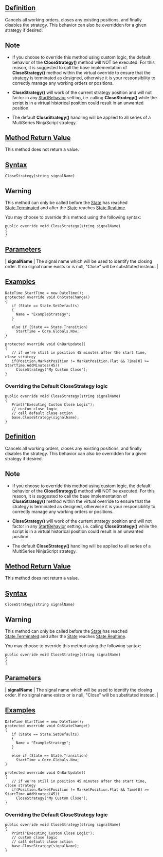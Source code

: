 ## [Definition](https://developer.ninjatrader.com/docs/desktop/closestrategy\#definition)

Cancels all working orders, closes any existing positions, and finally disables the strategy. This behavior can also be overridden for a given strategy if desired.

## Note

- If you choose to override this method using custom logic, the default behavior of the **CloseStrategy()** method will NOT be executed. For this reason, it is suggested to call the base implementation of **CloseStrategy()** method within the virtual override to ensure that the strategy is terminated as designed, otherwise it is your responsibility to correctly manage any working orders or positions.

- **CloseStrategy()** will work of the current strategy position and will not factor in any [StartBehavior](https://developer.ninjatrader.com/docs/desktop/startbehavior) setting, i.e. calling **CloseStrategy()** while the script is in a virtual historical position could result in an unwanted position.

- The default **CloseStrategy()** handling will be applied to all series of a MultiSeries NinjaScript strategy.


## [Method Return Value](https://developer.ninjatrader.com/docs/desktop/closestrategy\#method-return-value)

This method does not return a value.

## [Syntax](https://developer.ninjatrader.com/docs/desktop/closestrategy\#syntax)

`CloseStrategy(string signalName)`

## Warning

This method can only be called before the [State](https://developer.ninjatrader.com/docs/desktop/state) has reached [State.Terminated](https://developer.ninjatrader.com/docs/desktop/state) and after the [State](https://developer.ninjatrader.com/docs/desktop/state) reaches [State.Realtime](https://developer.ninjatrader.com/docs/desktop/state).

You may choose to override this method using the following syntax:

```jsx-150469391 csharp
public override void CloseStrategy(string signalName)
{
}

```

## [Parameters](https://developer.ninjatrader.com/docs/desktop/closestrategy\#parameters)

| **signalName** | The signal name which will be used to identify the closing order. If no signal name exists or is null, "Close" will be substituted instead. |

## [Examples](https://developer.ninjatrader.com/docs/desktop/closestrategy\#examples)

```jsx-150469391 csharp
DateTime StartTime = new DateTime();
protected override void OnStateChange()
{
   if (State == State.SetDefaults)
   {
     Name = "ExampleStrategy";
   }

   else if (State == State.Transition)
     StartTime = Core.Globals.Now;
}

protected override void OnBarUpdate()
{
   // if we're still in position 45 minutes after the start time, close strategy
   if(Position.MarketPosition != MarketPosition.Flat && Time[0] >= StartTime.AddMinutes(45))
     CloseStrategy("My Custom Close");
}

```

### Overriding the Default CloseStrategy logic

```jsx-150469391 csharp
public override void CloseStrategy(string signalName)
{
   Print("Executing Custom Close Logic");
   // custom close logic
   // call default close action
   base.CloseStrategy(signalName);
}

```

## [Definition](https://developer.ninjatrader.com/docs/desktop/closestrategy\#definition)

Cancels all working orders, closes any existing positions, and finally disables the strategy. This behavior can also be overridden for a given strategy if desired.

## Note

- If you choose to override this method using custom logic, the default behavior of the **CloseStrategy()** method will NOT be executed. For this reason, it is suggested to call the base implementation of **CloseStrategy()** method within the virtual override to ensure that the strategy is terminated as designed, otherwise it is your responsibility to correctly manage any working orders or positions.

- **CloseStrategy()** will work of the current strategy position and will not factor in any [StartBehavior](https://developer.ninjatrader.com/docs/desktop/startbehavior) setting, i.e. calling **CloseStrategy()** while the script is in a virtual historical position could result in an unwanted position.

- The default **CloseStrategy()** handling will be applied to all series of a MultiSeries NinjaScript strategy.


## [Method Return Value](https://developer.ninjatrader.com/docs/desktop/closestrategy\#method-return-value)

This method does not return a value.

## [Syntax](https://developer.ninjatrader.com/docs/desktop/closestrategy\#syntax)

`CloseStrategy(string signalName)`

## Warning

This method can only be called before the [State](https://developer.ninjatrader.com/docs/desktop/state) has reached [State.Terminated](https://developer.ninjatrader.com/docs/desktop/state) and after the [State](https://developer.ninjatrader.com/docs/desktop/state) reaches [State.Realtime](https://developer.ninjatrader.com/docs/desktop/state).

You may choose to override this method using the following syntax:

```jsx-150469391 csharp
public override void CloseStrategy(string signalName)
{
}

```

## [Parameters](https://developer.ninjatrader.com/docs/desktop/closestrategy\#parameters)

| **signalName** | The signal name which will be used to identify the closing order. If no signal name exists or is null, "Close" will be substituted instead. |

## [Examples](https://developer.ninjatrader.com/docs/desktop/closestrategy\#examples)

```jsx-150469391 csharp
DateTime StartTime = new DateTime();
protected override void OnStateChange()
{
   if (State == State.SetDefaults)
   {
     Name = "ExampleStrategy";
   }

   else if (State == State.Transition)
     StartTime = Core.Globals.Now;
}

protected override void OnBarUpdate()
{
   // if we're still in position 45 minutes after the start time, close strategy
   if(Position.MarketPosition != MarketPosition.Flat && Time[0] >= StartTime.AddMinutes(45))
     CloseStrategy("My Custom Close");
}

```

### Overriding the Default CloseStrategy logic

```jsx-150469391 csharp
public override void CloseStrategy(string signalName)
{
   Print("Executing Custom Close Logic");
   // custom close logic
   // call default close action
   base.CloseStrategy(signalName);
}

```